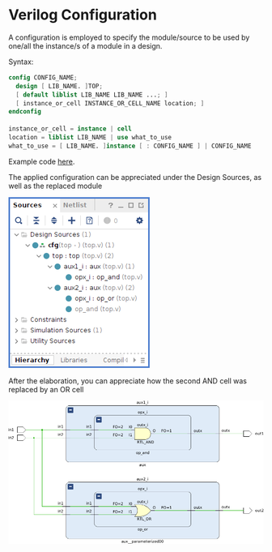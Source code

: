 # Verilog Configuration

A configuration is employed to specify the module/source to be used by one/all the instance/s of a module in a design.

Syntax:
```verilog
config CONFIG_NAME;
  design [ LIB_NAME. ]TOP;
  [ default liblist LIB_NAME LIB_NAME ...; ]
  [ instance_or_cell INSTANCE_OR_CELL_NAME location; ]
endconfig

instance_or_cell = instance | cell
location = liblist LIB_NAME | use what_to_use
what_to_use = [ LIB_NAME. ]instance [ : CONFIG_NAME ] | CONFIG_NAME
```

Example code [here](top.v).

The applied configuration can be appreciated under the Design Sources, as well as the replaced module

![Sources](images/sources.png)

After the elaboration, you can appreciate how the second AND cell was replaced by an OR cell

![Elaboration](images/elaboration.png)